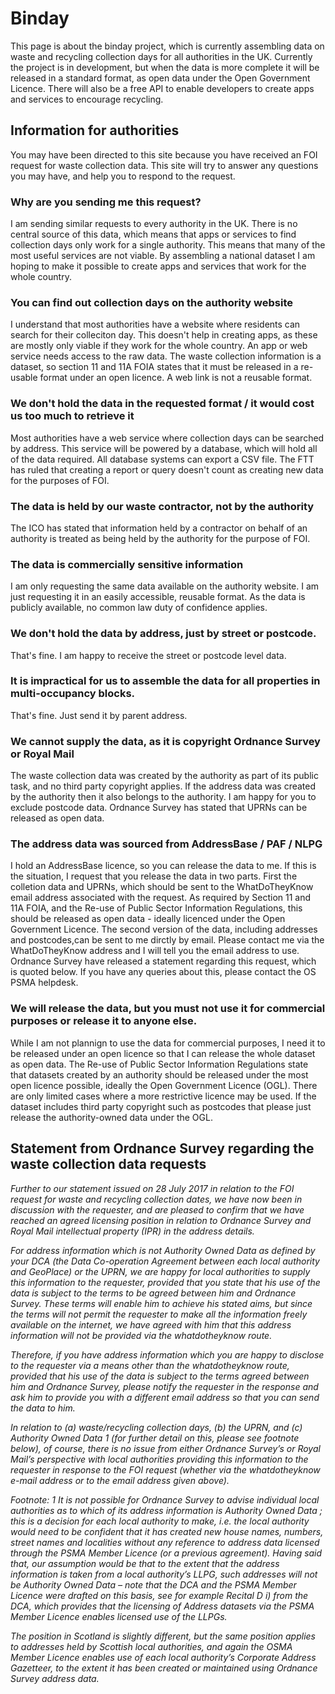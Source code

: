 # Binday
This page is about the binday project, which is currently assembling data on waste and recycling collection days for all authorities in the UK. Currently the project is in development, but when the data is more complete it will be released in a standard format, as open data under the Open Government Licence. There will also be a free API to enable developers to create apps and services to encourage recycling.

## Information for authorities
You may have been directed to this site because you have received an FOI request for waste collection data. This site will try to answer any questions you may have, and help you to respond to the request.

### Why are you sending me this request?
I am sending similar requests to every authority in the UK. There is no central source of this data, which means that apps or services to find collection days only work for a single authority. This means that many of the most useful services are not viable. By assembling a national dataset I am hoping to make it possible to create apps and services that work for the whole country.

### You can find out collection days on the authority website
I understand that most authorities have a website where residents can search for their colleciton day. This doesn't help in creating apps, as these are mostly only viable if they work for the whole country. An app or web service needs access to the raw data. The waste collection information is a dataset, so section 11 and 11A FOIA states that it must be released in a re-usable format under an open licence. A web link is not a reusable format.

### We don't hold the data in the requested format / it would cost us too much to retrieve it
Most authorities have a web service where collection days can be searched by address. This service will be powered by a database, which will hold all of the data required. All database systems can export a CSV file. The FTT has ruled that creating a report or query doesn't count as creating new data for the purposes of FOI.

### The data is held by our waste contractor, not by the authority
The ICO has stated that information held by a contractor on behalf of an authority is treated as being held by the authority for the purpose of FOI.

### The data is commercially sensitive information
I am only requesting the same data available on the authority website. I am just requesting it in an easily accessible, reusable format. As the data is publicly available, no common law duty of confidence applies.

### We don't hold the data by address, just by street or postcode.
That's fine. I am happy to receive the street or postcode level data.

### It is impractical for us to assemble the data for all properties in multi-occupancy blocks.
That's fine. Just send it by parent address.

### We cannot supply the data, as it is copyright Ordnance Survey or Royal Mail
The waste collection data was created by the authority as part of its public task, and no third party copyright applies. If the address data was created by the authority then it also belongs to the authority. I am happy for you to exclude postcode data. Ordnance Survey has stated that UPRNs can be released as open data.

### The address data was sourced from AddressBase / PAF / NLPG
I hold an AddressBase licence, so you can release the data to me. If this is the situation, I request that you release the data in two parts. First the colletion data and UPRNs, which should be sent to the WhatDoTheyKnow email address associated with the request. As required by Section 11 and 11A FOIA, and the Re-use of Public Sector Information Regulations, this should be released as open data - ideally licenced under the Open Government Licence. The second version of the data, including addresses and postcodes,can be sent to me dirctly by email. Please contact me via the WhatDoTheyKnow address and I will tell you the email address to use. Ordnance Survey have released a statement regarding this request, which is quoted below. If you have any queries about this, please contact the OS PSMA helpdesk. 

### We will release the data, but you must not use it for commercial purposes or release it to anyone else.
While I am not plannign to use the data for commercial purposes, I need it to be released under an open licence so that I can release the whole dataset as open data. The Re-use of Public Sector Information Regulations state that datasets created by an authority should be released under the most open licence possible, ideally the Open Government Licence (OGL). There are only limited cases where a more restrictive licence may be used. If the dataset includes third party copyright such as postcodes that please just release the authority-owned data under the OGL.


## Statement from Ordnance Survey regarding the waste collection data requests
_Further to our statement issued on 28 July 2017 in relation to the FOI request for waste and recycling collection dates, we have now been in discussion with the requester, and are pleased to confirm that we have reached an agreed licensing position in relation to Ordnance Survey and Royal Mail intellectual property (IPR) in the address details._
 
_For address information which is not Authority Owned Data as defined by your DCA (the Data Co-operation Agreement between each local authority and GeoPlace) or the UPRN, we are happy for local authorities to supply this information to the requester, provided that you state that his use of the data is subject to the terms to be agreed between him and Ordnance Survey.  These terms will enable him to achieve his stated aims, but since the terms will not permit the requester to make all the information freely available on the internet, we have agreed with him that this address information will not be provided via the whatdotheyknow route._
 
_Therefore, if you have address information which you are happy to disclose to the requester via a means other than the whatdotheyknow route, provided that his use of the data is subject to the terms agreed between him and Ordnance Survey, please notify the requester in the response and ask him to provide you with a different email address so that you can send the data to him._
 
_In relation to (a) waste/recycling collection days, (b) the UPRN, and (c) Authority Owned Data 1 (for further detail on this, please see footnote below), of course, there is no issue from either Ordnance Survey’s or Royal Mail’s perspective with local authorities providing this information to the requester in response to the FOI request (whether via the whatdotheyknow e-mail address or to the email address given above)._

_Footnote:
1 It is not possible for Ordnance Survey to advise individual local authorities as to which of its address information  is Authority Owned Data ; this is a decision for each local authority to make, i.e. the local authority would need to be confident that it has created new house names, numbers, street names and localities without any reference to address data licensed through the PSMA Member Licence (or a previous agreement).  Having said that, our assumption would be that to the extent that the address information is  taken from a local authority’s LLPG, such addresses will not be Authority Owned Data – note that the DCA and the PSMA Member Licence were drafted on this basis, see for example Recital D i) from the DCA, which provides that the licensing of Address datasets via the PSMA Member Licence enables licensed use of the LLPGs._
 
_The position in Scotland is slightly different, but the same position applies to addresses held by Scottish local authorities, and again the OSMA Member Licence enables use of each local authority’s Corporate Address Gazetteer, to the extent it has been created or maintained using Ordnance Survey address data._

